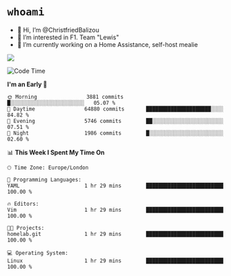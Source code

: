 # `whoami`

- 👋 Hi, I’m @ChristfriedBalizou
- 👀 I’m interested in F1. Team "Lewis"
- 🌱 I’m currently working on a Home Assistance, self-host mealie
<!--
- 💞️ I’m looking to collaborate on
- 📫 How to reach me /dev/stdin
-->


![](https://github-readme-stats.vercel.app/api?username=Christfriedbalizou&show_icons=true&hide_title=true&theme=solarized-dark&count_private=true&hide=stars)
<!-- 
  ![](https://github-readme-stats.vercel.app/api/top-langs/?username=Christfriedbalizou&show_icons=true&hide_title=true&theme=solarized-dark&layout=compact&show_icons=true&count_private=false)
-->


<!--START_SECTION:waka-->
![Code Time](http://img.shields.io/badge/Code%20Time-55%20hrs-blue)

**I'm an Early 🐤** 

```text
🌞 Morning                3881 commits        █░░░░░░░░░░░░░░░░░░░░░░░░   05.07 % 
🌆 Daytime                64880 commits       █████████████████████░░░░   84.82 % 
🌃 Evening                5746 commits        ██░░░░░░░░░░░░░░░░░░░░░░░   07.51 % 
🌙 Night                  1986 commits        █░░░░░░░░░░░░░░░░░░░░░░░░   02.60 % 
```


📊 **This Week I Spent My Time On** 

```text
🕑︎ Time Zone: Europe/London

💬 Programming Languages: 
YAML                     1 hr 29 mins        █████████████████████████   100.00 % 

🔥 Editors: 
Vim                      1 hr 29 mins        █████████████████████████   100.00 % 

🐱‍💻 Projects: 
homelab.git              1 hr 29 mins        █████████████████████████   100.00 % 

💻 Operating System: 
Linux                    1 hr 29 mins        █████████████████████████   100.00 % 
```


<!--END_SECTION:waka-->


<!---
ChristfriedBalizou/ChristfriedBalizou is a ✨ special ✨ repository because its `README.md` (this file) appears on your GitHub profile.
You can click the Preview link to take a look at your changes.
--->
